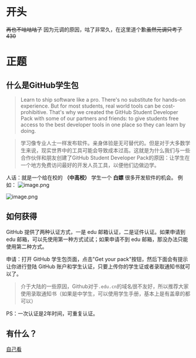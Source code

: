 # 开头
~~再也不咕咕咕了~~
因为元调的原因，咕了非常久，在这里道个歉~~虽然元调只考了430~~
# 正题
## 什么是GitHub学生包
> Learn to ship software like a pro. There's no substitute for hands-on experience. But for most students, real world tools can be cost-prohibitive. That's why we created the GitHub Student Developer Pack with some of our partners and friends: to give students free access to the best developer tools in one place so they can learn by doing.

> 学习像专业人士一样发布软件。亲身体验是无可替代的。但是对于大多数学生来说，现实世界中的工具可能会导致成本过高。这就是为什么我们与一些合作伙伴和朋友创建了GitHub Student Developer Pack的原因：让学生在一个地方免费访问最好的开发人员工具，以便他们边做边学。

人话：就是一个给在校的 **（中高校）** 学生一个 **白嫖** 很多开发软件的机会。
例如：
![image.png](https://cdn.jsdelivr.net/gh/ZC-TigerRoot/image/usr/uploads/2021/01/2887390162.png)

![image.png](https://cdn.jsdelivr.net/gh/ZC-TigerRoot/image/usr/uploads/2021/01/2028119683.png)

## 如何获得
GitHub 提供了两种认证方式，一是 edu 邮箱认证，二是证件认证。如果申请到 edu 邮箱，可以先使用第一种方式试试；如果申请不到 edu 邮箱，那没办法只能使用第二种方式。

申请：打开 GitHub 学生包页面，点击"Get your pack"按钮，然后下面会有提示让你进行登陆 GitHub 账户和学生认证，只要上传你的学生证或者录取通知书就可以了。

> 介于大陆的一些原因，Github对于`.edu.cn`的域名很不友好，所以推荐大家使用录取通知书（如果是中学生，可以使用学生手册，基本上是有盖章的都可以）

PS：一次认证是2年时间，可重复认证。

## 有什么？
[自己看](https://education.github.com/pack)
